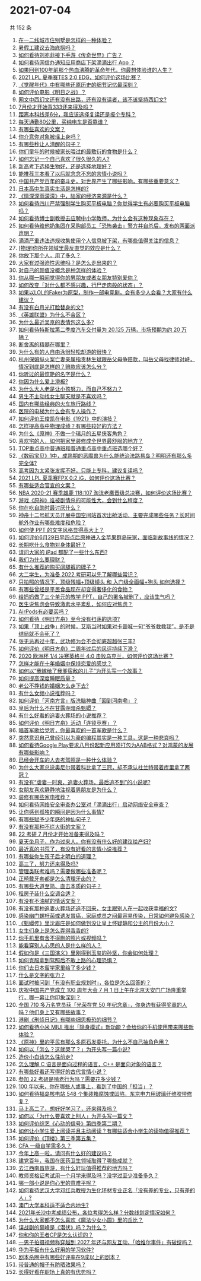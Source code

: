 # 2021-07-04

共 152 条

<!-- BEGIN -->
<!-- 最后更新时间 Sun Jul 04 2021 22:01:57 GMT+0800 (China Standard Time) -->

1. [在一二线城市住别墅是怎样的一种体验？](https://www.zhihu.com/question/350485995)
2. [暑假工建议去海底捞吗？](https://www.zhihu.com/question/398756321)
3. [如何看待刘亦菲接下手游《传奇世界》广告？](https://www.zhihu.com/question/469422532)
4. [如何看待网信办通知应用商店下架滴滴出行 App ？](https://www.zhihu.com/question/470015739)
5. [如果回到100年前那个热血沸腾的革命年代，你最想体验谁的人生？](https://www.zhihu.com/question/460118166)
6. [2021 LPL 夏季赛TES 2:0 EDG，如何评价这场比赛？](https://www.zhihu.com/question/469986525)
7. [《觉醒年代》中有哪些还原历史的细节记忆最深刻？](https://www.zhihu.com/question/451486276)
8. [如何评价电影《明日之战》？](https://www.zhihu.com/question/469466765)
9. [网文中西幻文还有没有出路，还有没有读者，该不该坚持西幻文?](https://www.zhihu.com/question/469646044)
10. [7月份才开始背333还来得及吗？](https://www.zhihu.com/question/405506994)
11. [距离本科线差6分，我应该选择复读还是报个专科？](https://www.zhihu.com/question/467517153)
12. [每天通勤80公里，买纯电车是否靠谱？](https://www.zhihu.com/question/468510743)
13. [有哪些喜欢的文案？](https://www.zhihu.com/question/460143596)
14. [你介意你对象被瑶上身吗？](https://www.zhihu.com/question/429956758)
15. [有哪些秒让人清醒的句子？](https://www.zhihu.com/question/464766380)
16. [你们童年的时候被家长喂过的最敷衍的食物是什么？](https://www.zhihu.com/question/462844792)
17. [如何忘记一个自己喜欢了很久很久的人?](https://www.zhihu.com/question/468233405)
18. [新高考下选择生物好，还是选择地理好？](https://www.zhihu.com/question/463643144)
19. [能推荐三本看了以后就念念不忘的言情小说吗？](https://www.zhihu.com/question/420713607)
20. [中国共产党百年的奋斗史，对世界产生了哪些影响，有哪些重要意义？](https://www.zhihu.com/question/469274581)
21. [日本高中生真实生活是怎样的?](https://www.zhihu.com/question/358652855)
22. [《情深深雨濛濛》中，陆家的经济来源是什么？](https://www.zhihu.com/question/54479741)
23. [如何看待四川严禁强制学生购买平板电脑？你觉得学生有必要购买平板电脑吗？](https://www.zhihu.com/question/469907647)
24. [如何看待博士副教授去应聘中小学教师，为什么会有这种现象存在？](https://www.zhihu.com/question/469006927)
25. [如何看待维他奶集团在采购部员工「恐怖袭击」警方并自杀后，发布的两面派声明？](https://www.zhihu.com/question/469732478)
26. [滴滴严重违法违规收集使用个人信息被下架，有哪些值得关注的信息？](https://www.zhihu.com/question/470016029)
27. [[物理]你所在领域里最反直觉的效应是什么？](https://www.zhihu.com/question/466498607)
28. [你放下那个人，用了多久？](https://www.zhihu.com/question/459105986)
29. [大家有过强迫性思维吗？是怎么走出来的？](https://www.zhihu.com/question/400662217)
30. [对自己的颜值没概念是种怎样的体验？](https://www.zhihu.com/question/309262006)
31. [你从哪一瞬间觉得你的男朋友或者女朋友特别爱你？](https://www.zhihu.com/question/310415598)
32. [如何改变「对什么都不感兴趣，行尸走肉般的状态」？](https://www.zhihu.com/question/31249796)
33. [如果以LOL的Faker为原型，制作一部电竞剧，会有多少人会看？大家有什么建议？](https://www.zhihu.com/question/467272877)
34. [有没有白月光打脸替身的文?](https://www.zhihu.com/question/459071698)
35. [《英雄联盟》为什么不合区？](https://www.zhihu.com/question/352153885)
36. [为什么最近吴京的表情包这么多?](https://www.zhihu.com/question/459051105)
37. [如何看待特斯拉第二季度汽车交付量为 20.125 万辆，市场预期为约 20
    万辆？](https://www.zhihu.com/question/469602719)
38. [断舍离的精髓在哪里？](https://www.zhihu.com/question/25044125)
39. [为什么有的人自由泳很轻松却游的很快？](https://www.zhihu.com/question/368523197)
40. [杭州保姆纵火案亡妻亲属指责林生斌跟岳父母争赔款，叫岳父母找律师对峙，情况到底是怎样的？赔款应该怎么分？](https://www.zhihu.com/question/469306984)
41. [你听过的最惊艳的名字是什么？](https://www.zhihu.com/question/265694919)
42. [你因为什么爱上滑板?](https://www.zhihu.com/question/435394228)
43. [为什么大人老是让小孩努力，而自己不努力？](https://www.zhihu.com/question/465729487)
44. [男生不主动找女生聊天就是不喜欢吗？](https://www.zhihu.com/question/428269881)
45. [国内有哪些经典的火车旅行路线？](https://www.zhihu.com/question/469093965)
46. [医院的电梯为什么会有专人操作？](https://www.zhihu.com/question/275348817)
47. [如何评价王俊凯在电影《1921》中的演技？](https://www.zhihu.com/question/468558447)
48. [怎样提高高中物理成绩？有哪些较好的方法？](https://www.zhihu.com/question/20300295)
49. [为什么《原神》不做一个璃月的五星侠客角色？](https://www.zhihu.com/question/468594400)
50. [喜欢宅的人，如何把家里装修成全世界最舒服的地方？](https://www.zhihu.com/question/35781319)
51. [TOP重点高中普通班和普通重点高中重点班选哪个好？](https://www.zhihu.com/question/461031307)
52. [《数码宝贝》1中，成熟期的恶魔兽为什么能统治法路易岛？明明还有那么多完全体?](https://www.zhihu.com/question/37187108)
53. [高考因为太紧张发挥不好，只能上专科，建议复读吗？](https://www.zhihu.com/question/468480228)
54. [2021 LPL 夏季赛FPX 0:2 iG，如何评价这场比赛？](https://www.zhihu.com/question/469808758)
55. [有哪些适合官宣的文案？](https://www.zhihu.com/question/436157838)
56. [NBA 2020-21 赛季雄鹿 118:107
    淘汰老鹰晋级总决赛，如何评价这场比赛？](https://www.zhihu.com/question/469901211)
57. [游戏《原神》谁被剧情杀的可能性大，会到什么程度？](https://www.zhihu.com/question/466856390)
58. [你在吃自助时最讨厌什么？](https://www.zhihu.com/question/63212359)
59. [神舟十二号航天员开展中国空间站首次出舱活动，主要完成哪些任务？长时间舱外作业有哪些难度和危险？](https://www.zhihu.com/question/469911953)
60. [如何使 PPT 的文字风格显得高大上？](https://www.zhihu.com/question/26104860)
61. [如何评价6月29日早四点后原神进入金苹果群岛玩家，面临新故事线的情况？](https://www.zhihu.com/question/468978856)
62. [长期吃什么食物对身体最好？](https://www.zhihu.com/question/455630164)
63. [请问大家的 iPad 都配了一些什么东西?](https://www.zhihu.com/question/441947056)
64. [我们为什么要理财？](https://www.zhihu.com/question/24177177)
65. [有什么推荐的购买阔腿裤的牌子？](https://www.zhihu.com/question/40872962)
66. [大二学生，为准备 2022 考研可以先了解哪些常识？](https://www.zhihu.com/question/400494597)
67. [只拍照的情况下，顶级残幅+顶级镜头 和 入门级全画幅+狗头
    如何选择？](https://www.zhihu.com/question/467675765)
68. [有哪些曾经是平民食品现在却变得奢侈化的食物？](https://www.zhihu.com/question/468524945)
69. [给妈妈做了三个单元的教学 PPT，自己的署名被删了，应该生气吗？](https://www.zhihu.com/question/466380653)
70. [医生说焦虑会导致激素水平紊乱，如何应对焦虑？](https://www.zhihu.com/question/469907164)
71. [AirPods有必要买吗？](https://www.zhihu.com/question/465884888)
72. [如何看待《明日方舟》至今没有扫荡的选项?](https://www.zhihu.com/question/469337436)
73. [如果「顶上战争」的时候，艾斯当时如果对卡普喊一句“爷爷救救我”，是不是结局就不会死了？](https://www.zhihu.com/question/275781764)
74. [张无忌再过十年，武功修为会不会彻底超越张三丰?](https://www.zhihu.com/question/458327600)
75. [如何评价《明日方舟》二周年过后的风评持续下滑？](https://www.zhihu.com/question/469788139)
76. [2020 欧洲杯 1/4 决赛英格兰 4:0
    击败乌克兰，如何评价这场比赛？](https://www.zhihu.com/question/469893448)
77. [怎样才能在十年婚姻中保持恋爱的感觉？](https://www.zhihu.com/question/458200334)
78. [如何以“我嫁给了我爹宿敌的儿子”为开头写一个故事？](https://www.zhihu.com/question/425380931)
79. [如何提高深度睡眠质量？](https://www.zhihu.com/question/21367788)
80. [老公不挣钱的婚姻怎么走下去?](https://www.zhihu.com/question/374704037)
81. [有什么女频小说推荐吗？](https://www.zhihu.com/question/457795893)
82. [如何评价「河南方言」版洗脑神曲「回到河南嘞」？](https://www.zhihu.com/question/469090177)
83. [皇后为什么不在甘露寺暗杀甄嬛？](https://www.zhihu.com/question/323782581)
84. [有什么好看的追妻火葬场的小说推荐？](https://www.zhihu.com/question/463126197)
85. [如何评价《明日方舟》活动「连锁竞赛」？](https://www.zhihu.com/question/469569572)
86. [唱首军歌给党听，你最喜欢的一首军歌是什么？](https://www.zhihu.com/question/469697834)
87. [突然意识自己曾经引以为豪的编程其实是一种工具，这是一种悲哀吗？](https://www.zhihu.com/question/469223256)
88. [如何看待Google
    Play要求八月份起新应用须打包为AAB格式？对鸿蒙的发展有哪些影响？](https://www.zhihu.com/question/469588431)
89. [已经会开车的人去考驾照是一种什么体验？](https://www.zhihu.com/question/61195942)
90. [为什么大家总说奥尼尔带着科比拿了三冠，却不承认杜兰特带着库里拿了两冠？](https://www.zhihu.com/question/466820448)
91. [有没有“虐妻一时爽，追妻火葬场，最后追不到”的小说呢?](https://www.zhihu.com/question/397071668)
92. [女朋友喜欢静静地注视着男朋友是为什么？](https://www.zhihu.com/question/309919749)
93. [装修有哪些家电推荐？](https://www.zhihu.com/question/59782502)
94. [如何看待网络安全审查办公室对「滴滴出行」启动网络安全审查？](https://www.zhihu.com/question/469590210)
95. [让你感到孤独的瞬间是因为什么事情?](https://www.zhihu.com/question/465940944)
96. [有哪些赋予少年感的神仙句子？](https://www.zhihu.com/question/464697831)
97. [有没有那种不烂大街的文案？](https://www.zhihu.com/question/466067005)
98. [22 考研 7 月份才开始准备来得及吗？](https://www.zhihu.com/question/461398813)
99. [夏天坐月子，作为过来人，你有没有什么好的建议给产妇?](https://www.zhihu.com/question/460231954)
100. [最近真的书荒了，有没有好看的言情小说推荐？](https://www.zhihu.com/question/465306659)
101. [有哪些你生孩子后才明白的道理？](https://www.zhihu.com/question/463303641)
102. [高三了，努力还来得及吗?](https://www.zhihu.com/question/464944548)
103. [管理类联考难吗？需要做哪些准备呢？](https://www.zhihu.com/question/339992123)
104. [正畸戴牙套都是怎么清理牙齿的？](https://www.zhihu.com/question/458630145)
105. [有哪些大道至简、直击本质的句子？](https://www.zhihu.com/question/466361764)
106. [租房子装什么空调合适？](https://www.zhihu.com/question/456683441)
107. [有没有不油腻的情话文案？](https://www.zhihu.com/question/461738801)
108. [有没有那种追妻火葬场还追不回来，女主跟别人在一起收获幸福的文?](https://www.zhihu.com/question/408254252)
109. [感染幽门螺杆菌或诱发胃癌，家庭成员之间最容易传染，日常如何避免感染？](https://www.zhihu.com/question/469701438)
110. [《甄嬛传》里沈眉庄是如何做到没让皇上怀疑静和公主的月份大小？](https://www.zhihu.com/question/451619488)
111. [女生们身上是怎么弄得香香的?](https://www.zhihu.com/question/285951733)
112. [你手机里有舍不得删的照片或视频吗？](https://www.zhihu.com/question/312849874)
113. [能看穿别人心思的人是什么样的人？](https://www.zhihu.com/question/27095943)
114. [假如你是《三国演义》里刚得到玉玺的孙坚，你会如何处理？](https://www.zhihu.com/question/468740811)
115. [如何克服拿到驾照后不敢上路的心理恐惧？](https://www.zhihu.com/question/378244895)
116. [你们去日本留学家里给了多少钱？](https://www.zhihu.com/question/349176242)
117. [什么是文字的张力？](https://www.zhihu.com/question/20815158)
118. [面试时被问到「有没有职业规划时」，各位是怎么回答的？](https://www.zhihu.com/question/19850945)
119. [庆祝中国共产党成立 100 周年大会 7 月 1
     日上午在北京天安门广场隆重举行，哪一幕让你印象深刻？](https://www.zhihu.com/question/469219832)
120. [全国 710 多万名党员获「光荣在党 50
     年纪念章」，你身边有获得奖章的人吗？他们身上又有哪些故事？](https://www.zhihu.com/question/469220759)
121. [港剧《刑侦日记》有哪些细思极恐的细节？](https://www.zhihu.com/question/465226369)
122. [如何看待小米 MIUI
     推出「隐身模式」新功能？会给你的手机使用带来哪些新体验？](https://www.zhihu.com/question/469242892)
123. [《原神》里的平民有那么多原石发委托，为什么不自己抽角色用？](https://www.zhihu.com/question/462697256)
124. [如何以「怎么？这就哭了？」为开头写一篇小说?](https://www.zhihu.com/question/453484837)
125. [造价小白该怎么往前走?](https://www.zhihu.com/question/459896991)
126. [怎么理解 C 语言是面向过程的语言，C++ 是面向对象的语言？](https://www.zhihu.com/question/24425316)
127. [有哪些好看还写得好的古代言情小说？](https://www.zhihu.com/question/305808724)
128. [参加 22 考研是啃老行为吗？需要花多少钱？](https://www.zhihu.com/question/469453406)
129. [100 年以来，你在哪些人或事上，看到了中国的「担当」？](https://www.zhihu.com/question/469083054)
130. [如何看待福岛核电站 548
     个集装箱腐蚀或凹陷，东京电力用玻璃纤维胶带修复？](https://www.zhihu.com/question/469544314)
131. [马上高二了，想好好学习了，还来得及吗？](https://www.zhihu.com/question/464340442)
132. [如何以「为什么要喜欢上别人」为开头写一篇文？](https://www.zhihu.com/question/443120413)
133. [如何评价综艺《心动的信号》第四季第二期？](https://www.zhihu.com/question/469588792)
134. [如何让小学生爱上阅读并且主动阅读？有哪些适合小学生的读物值得推荐？](https://www.zhihu.com/question/20298114)
135. [如何评价《顶楼》第三季第五集？](https://www.zhihu.com/question/469569647)
136. [CFA 一级自学需多久？](https://www.zhihu.com/question/46129772)
137. [今年上高一啦，请问有什么好的建议吗？](https://www.zhihu.com/question/467877062)
138. [建党百年，我国在医药卫生领域取得了哪些成就？](https://www.zhihu.com/question/468756547)
139. [去江西南昌旅游，有什么好玩值得推荐的地方吗？](https://www.zhihu.com/question/348057500)
140. [教师资格证考试用一个月学来得及吗？没学过至少准备多久？](https://www.zhihu.com/question/412569772)
141. [哪一部小说是你心里的意难平呢？](https://www.zhihu.com/question/467675119)
142. [如何看待武汉大学邓红兵教授为生化环材专业正名「没有差的专业，只有差的人」?](https://www.zhihu.com/question/469600953)
143. [澳门大学本科适不适合内地生?](https://www.zhihu.com/question/371477684)
144. [2021年长沙中考成绩公布，各位考得怎么样？分数线划定情况如何？](https://www.zhihu.com/question/469625668)
145. [为什么大家都不怎么喜欢《魔法少女小圆》里的丘比？](https://www.zhihu.com/question/37154229)
146. [谍战剧的巅峰是《潜伏》吗？为什么？](https://www.zhihu.com/question/467430277)
147. [你和你的王者CP是怎么认识的？](https://www.zhihu.com/question/465183546)
148. [一男子拍摄视频称穿越到 2027
     年还与网友互动，「哈维尔事件」有破绽吗？](https://www.zhihu.com/question/466675842)
149. [华为平板有什么好用的学习软件?](https://www.zhihu.com/question/310728794)
150. [剧本杀圈中有哪些好评率在9成以上的剧本？](https://www.zhihu.com/question/376559705)
151. [带普通的帽子有防晒效果吗？](https://www.zhihu.com/question/444213755)
152. [长得好看在职场上真的有优势吗？](https://www.zhihu.com/question/461972771)

<!-- END -->

